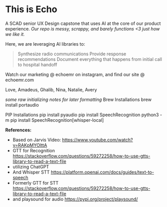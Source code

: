 # This is Echo
A SCAD senior UX Design capstone that uses AI at the core of our product experience. 
*Our repo is messy, scrappy, and barely functions <3 just how we like it.*

Here, we are leveraging AI libraries to: 
> Synthesize radio communications
> Provide response recommendations
> Document everything that happens from initial call to hospital handoff

Watch our marketing @ echoemr on instagram, and find our site @ echoemr.com

Love, 
Amadeus, Ghalib, Nina, Natalie, Avery


*some raw initializing notes for later formatting*
Brew Installations
brew install portaudio

PIP Installations
pip install pyaudio
pip install SpeechRecognition
python3 -m pip install SpeechRecognition[whisper-local]


**References:**
- Based on Jarvis Video: https://www.youtube.com/watch?v=RAKpMYOlttA
- GTT for Recognition https://stackoverflow.com/questions/59272258/how-to-use-gtts-library-to-read-a-text-file
- utilizing ChatGPT
- And Whisper STT https://platform.openai.com/docs/guides/text-to-speech
- Formerly GTT for STT https://stackoverflow.com/questions/59272258/how-to-use-gtts-library-to-read-a-text-file
- and playsound for audio https://pypi.org/project/playsound/
